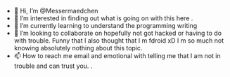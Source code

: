 - 👋 Hi, I’m @Messermaedchen
- 👀 I’m interested in finding out what is going on with this here .
- 🌱 I’m currently learning to understand the programming writing 
- 💞️ I’m looking to collaborate on hopefully not got hacked or having to do with trouble. Funny that I also thought that I m fdroid xD I m so much not knowing absolutely nothing about this topic. 
- 📫 How to reach me email and emotional with telling me that I am not in trouble and can trust you. .

<!---
Messermaedchen/Messermaedchen is a ✨ special ✨ repository because its `README.md` (this file) appears on your GitHub profile.
You can click the Preview link to take a look at your changes.
--->
